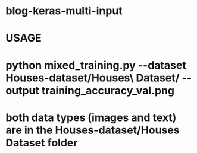 # blog-keras-multi-input
 
# USAGE
# python mixed_training.py --dataset Houses-dataset/Houses\ Dataset/ --output training_accuracy_val.png

# both data types (images and text) are in the Houses-dataset/Houses Dataset folder